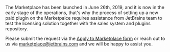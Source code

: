 [//]: # (title: 1. Submit a request to sell plugins at the Marketplace)

The Marketplace has been launched in June 26th, 2019, and it is now in the early stage of the operations, that's why the process of setting up a new paid plugin on the Marketpalce requires assistance from JetBrains team to test the licensing solution together with the sales system and plugins repository.

Please submit the request via the [Apply to Marketplace form](https://plugins.jetbrains.com/marketplace/) or reach out to us via [marketplace@jetbrains.com](emailto:marketplace@jetbrains.com) and we will be happy to assist you.